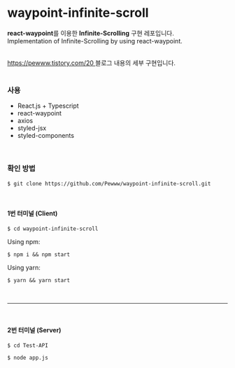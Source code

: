 # waypoint-infinite-scroll
<b>react-waypoint</b>를 이용한 <b>Infinite-Scrolling</b> 구현 레포입니다.<br>
Implementation of Infinite-Scrolling by using react-waypoint.<br><br>

<a href="https://pewww.tistory.com/20" target="_blank">
https://pewww.tistory.com/20
</a> 블로그 내용의 세부 구현입니다.<br><br>
<h3>사용</h3>
<ul>
  <li>React.js + Typescript</li>
  <li>react-waypoint</li>
  <li>axios</li>
  <li>styled-jsx</li>
  <li>styled-components</li>
</ul>
<br>
<h3>확인 방법</h3>

```shell
$ git clone https://github.com/Pewww/waypoint-infinite-scroll.git
```
<br>
<h4>1번 터미널 (Client)</h4>

```shell
$ cd waypoint-infinite-scroll
```

Using npm:
```shell
$ npm i && npm start
```
Using yarn:
```shell
$ yarn && yarn start
```
<br>

----
<br>
<h4>2번 터미널 (Server)</h4>

```shell
$ cd Test-API
```
```shell
$ node app.js
```